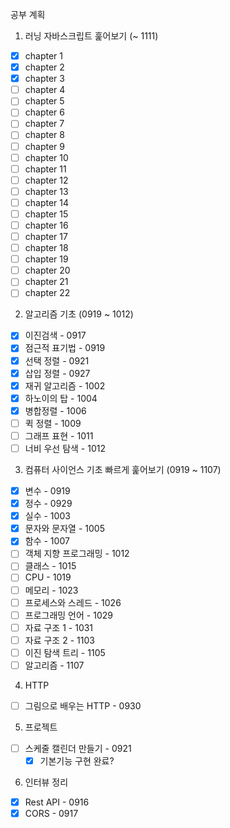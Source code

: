 공부 계획

1. 러닝 자바스크립트 훑어보기 (~ 1111)

- [x] chapter 1
- [x] chapter 2
- [x] chapter 3
- [ ] chapter 4
- [ ] chapter 5
- [ ] chapter 6
- [ ] chapter 7
- [ ] chapter 8
- [ ] chapter 9
- [ ] chapter 10
- [ ] chapter 11
- [ ] chapter 12
- [ ] chapter 13
- [ ] chapter 14
- [ ] chapter 15
- [ ] chapter 16
- [ ] chapter 17
- [ ] chapter 18
- [ ] chapter 19
- [ ] chapter 20
- [ ] chapter 21
- [ ] chapter 22

2. 알고리즘 기초 (0919 ~ 1012)

- [x] 이진검색 - 0917
- [x] 점근적 표기법 - 0919
- [x] 선택 정렬 - 0921
- [x] 삽입 정렬 - 0927
- [x] 재귀 알고리즘 - 1002
- [x] 하노이의 탑 - 1004
- [x] 병합정렬 - 1006
- [ ] 퀵 정렬 - 1009
- [ ] 그래프 표현 - 1011
- [ ] 너비 우선 탐색 - 1012

3. 컴퓨터 사이언스 기초 빠르게 훑어보기 (0919 ~ 1107)

- [x] 변수 - 0919
- [x] 정수 - 0929
- [x] 실수 - 1003
- [x] 문자와 문자열 - 1005
- [x] 함수 - 1007
- [ ] 객체 지향 프로그래밍 - 1012
- [ ] 클래스 - 1015
- [ ] CPU - 1019
- [ ] 메모리 - 1023
- [ ] 프로세스와 스레드 - 1026
- [ ] 프로그래밍 언어 - 1029
- [ ] 자료 구조 1 - 1031
- [ ] 자료 구조 2 - 1103
- [ ] 이진 탐색 트리 - 1105
- [ ] 알고리즘 - 1107

4. HTTP

- [ ] 그림으로 배우는 HTTP - 0930

5. 프로젝트

- [ ] 스케줄 캘린더 만들기 - 0921
  - [x] 기본기능 구현 완료?

6. 인터뷰 정리

- [x] Rest API - 0916
- [x] CORS - 0917

